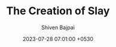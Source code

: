 ---
title: The Creation of Slay
date: 2023-07-28 07:01:00 +0530
categories: [Slay, DevLog]
tags: [grids, slay, ai-opponent]     # TAG names should always be lowercase
author: Shiven Bajpai
pin: true
media_subpath: /assets/img/The Creation of Slay/
image: Banner.png
---
